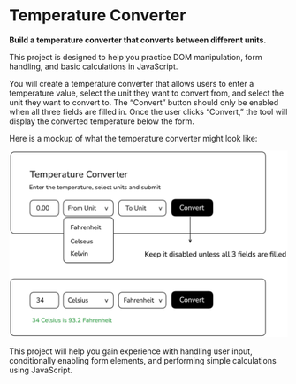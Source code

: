 # Temperature Converter
**Build a temperature converter that converts between different units.**

This project is designed to help you practice DOM manipulation, form handling, and basic calculations in JavaScript.

You will create a temperature converter that allows users to enter a temperature value, select the unit they want to convert from, and select the unit they want to convert to. The “Convert” button should only be enabled when all three fields are filled in. Once the user clicks “Convert,” the tool will display the converted temperature below the form.

Here is a mockup of what the temperature converter might look like:

![Example of a temperature converter](img/temperature-converter-example.webp)

This project will help you gain experience with handling user input, conditionally enabling form elements, and performing simple calculations using JavaScript.